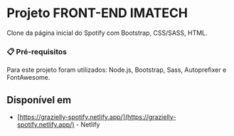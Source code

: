 # Projeto FRONT-END IMATECH

Clone da página inicial do Spotify com Bootstrap, CSS/SASS, HTML.

### 📋 Pré-requisitos

Para este projeto foram utilizados: Node.js, Bootstrap, Sass, Autoprefixer e FontAwesome.

## Disponível em

* [https://grazielly-spotify.netlify.app/](https://grazielly-spotify.netlify.app/) - Netlify